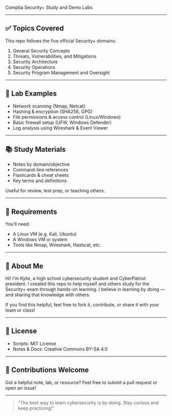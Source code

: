 Comptia Security+ Study and Demo Labs

---

## ✅ Topics Covered

This repo follows the five official Security+ domains:

1. General Security Concepts  
2. Threats, Vulnerabilities, and Mitigations  
3. Security Architecture  
4. Security Operations  
5. Security Program Management and Oversight  

---

## 🧪 Lab Examples

- Network scanning (Nmap, Netcat)  
- Hashing & encryption (SHA256, GPG)  
- File permissions & access control (Linux/Windows)  
- Basic firewall setup (UFW, Windows Defender)  
- Log analysis using Wireshark & Event Viewer  


---

## 📚 Study Materials

- Notes by domain/objective  
- Command-line references  
- Flashcards & cheat sheets  
- Key terms and definitions  

Useful for review, test prep, or teaching others.

---

## 📌 Requirements

You’ll need:

- A Linux VM (e.g. Kali, Ubuntu)  
- A Windows VM or system  
- Tools like Nmap, Wireshark, Hashcat, etc.  

---

## 🙋 About Me

Hi! I'm Kylie, a high school cybersecurity student and CyberPatriot president. I created this repo to help myself and others study for the Security+ exam through hands-on learning. I believe in learning by doing — and sharing that knowledge with others.

If you find this helpful, feel free to fork it, contribute, or share it with your team or class!

---

## 📜 License

- Scripts: MIT License  
- Notes & Docs: Creative Commons BY-SA 4.0  

---

## 🤝 Contributions Welcome

Got a helpful note, lab, or resource? Feel free to submit a pull request or open an issue!

---

> “The best way to learn cybersecurity is by doing. Stay curious and keep practicing!”
